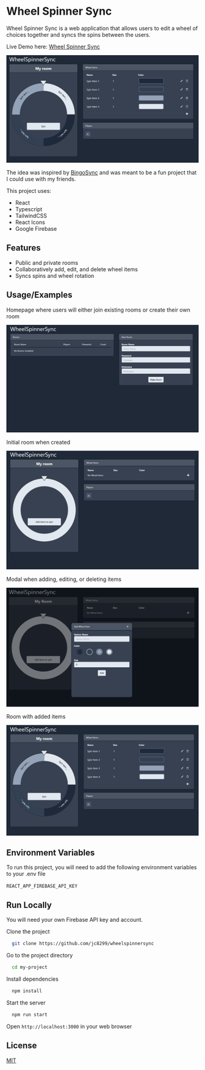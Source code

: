 # Wheel Spinner Sync

Wheel Spinner Sync is a web application that allows users to edit a wheel of choices together and syncs the spins between the users.

Live Demo here: [Wheel Spinner Sync]("https://jc8299.github.io/wheelspinnersync/")

<p align="center">
  <img src="./public/images/wheelspin.gif" alt="Wheel Spinning">
</p>

The idea was inspired by [BingoSync](http://bingosync.com/) and was meant to be a fun project that I could use with my friends.

This project uses:

- React
- Typescript
- TailwindCSS
- React Icons
- Google Firebase

## Features

- Public and private rooms
- Collaboratively add, edit, and delete wheel items
- Syncs spins and wheel rotation

## Usage/Examples

Homepage where users will either join existing rooms or create their own room

<p align="center">
  <img src="./public/images/homepage.png" alt="Home Page">
</p>

Initial room when created

<p align="center">
  <img src="./public/images/room.png" alt="Room Page">
</p>

Modal when adding, editing, or deleting items

<p align="center">
  <img src="./public/images/additem.png" alt="Adding Items">
</p>

Room with added items

<p align="center">
  <img src="./public/images/roomwheel.png" alt="Room Wheel">
</p>

## Environment Variables

To run this project, you will need to add the following environment variables to your .env file

`REACT_APP_FIREBASE_API_KEY`

## Run Locally

You will need your own Firebase API key and account.

Clone the project

```bash
  git clone https://github.com/jc8299/wheelspinnersync
```

Go to the project directory

```bash
  cd my-project
```

Install dependencies

```bash
  npm install
```

Start the server

```bash
  npm run start
```

Open `http://localhost:3000` in your web browser

## License

[MIT](https://choosealicense.com/licenses/mit/)
